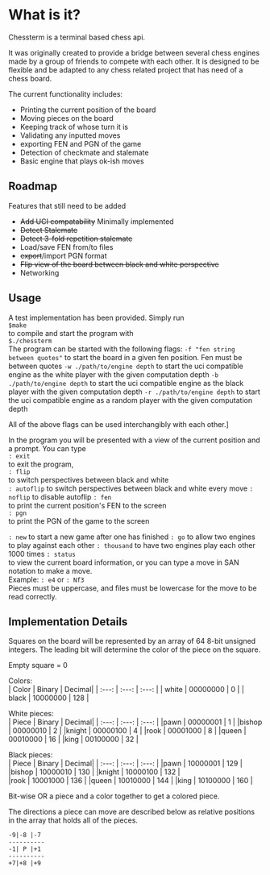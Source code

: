 # What is it?
Chessterm is a terminal based chess api. 

It was originally created to provide a bridge between several chess engines made
by a group of friends to compete with each other. It is designed to be flexible
and be adapted to any chess related project that has need of a chess board.

The current functionality includes:
 - Printing the current position of the board
 - Moving pieces on the board
 - Keeping track of whose turn it is
 - Validating any inputted moves
 - exporting FEN and PGN of the game
 - Detection of checkmate and stalemate
 - Basic engine that plays ok-ish moves
## Roadmap
Features that still need to be added
 - ~~Add UCI compatability~~ Minimally implemented
 - ~~Detect Stalemate~~
 - ~~Detect 3-fold repetition stalemate~~
 - Load/save FEN from/to files
 - ~~export~~/import PGN format
 - ~~Flip view of the board between black and white perspective~~
 - Networking
## Usage
A test implementation has been provided. Simply run  
`$make`  
to compile and start
the program with  
`$./chessterm`  
The program can be started with the following flags:
`-f "fen string between quotes"`
to start the board in a given fen position. Fen must be between quotes
`-w ./path/to/engine depth`
to start the uci compatible engine as the white player with the given 
computation depth
`-b ./path/to/engine depth`
to start the uci compatible engine as the black player with the given 
computation depth
`-r ./path/to/engine depth`
to start the uci compatible engine as a random player with the given 
computation depth

All of the above flags can be used interchangibly with each other.]

In the program you will be presented with a view of the current position and
a prompt. You can type  
`: exit`  
to exit the program,  
`: flip`  
to switch perspectives between black and white  
`: autoflip`
to switch perspectives between black and white every move
`: noflip`
to disable autoflip
`: fen`  
to print the current position's FEN to the screen  
`: pgn`   
to print the PGN of the game to the screen  

`: new`
to start a new game after one has finished
`: go` 
to allow two engines to play against each other
`: thousand`
to have two engines play each other 1000 times
`: status`  
to view the current board information, or you can type a move in SAN notation 
to make a move.  
Example: `: e4` or `: Nf3`  
Pieces must be uppercase, and files must be lowercase for the move to be read
correctly.

## Implementation Details
Squares on the board will be represented by an array of 64 8-bit unsigned 
integers.  The leading bit will determine the color of the piece on the square.

Empty square = 0  

Colors:    
| Color     | Binary    | Decimal|
| :---:     | :---:     | :---:  |
| white     | 00000000  | 0      |
| black     | 10000000  | 128    |

White pieces:  
| Piece     | Binary    | Decimal|
| :---:     | :---:     | :---:  |
|pawn       | 00000001  | 1      |
|bishop     | 00000010  | 2      | 
|knight     | 00000100  | 4      |
|rook       | 00001000  | 8      |
|queen      | 00010000  | 16     | 
|king       | 00100000  | 32     | 

Black pieces:  
| Piece     | Binary    | Decimal|
| :---:     | :---:     | :---:  |
|pawn       | 10000001  | 129    | 
|bishop     | 10000010  | 130    | 
|knight     | 10000100  | 132    |    
|rook       | 10001000  | 136    | 
|queen      | 10010000  | 144    | 
|king       | 10100000  | 160    | 

Bit-wise OR a piece and a color together to get a colored piece.

The directions a piece can move are described below as relative positions in
the array that holds all of the pieces.

    -9|-8 |-7
    ----------
    -1| P |+1  
    ----------  
    +7|+8 |+9

